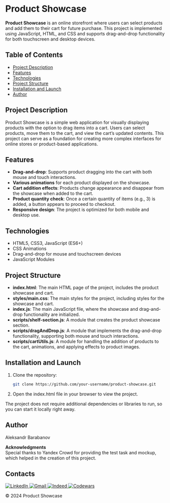 # Product Showcase

**Product Showcase** is an online storefront where users can select products and add them to their cart for future purchase. This project is implemented using JavaScript, HTML, and CSS and supports drag-and-drop functionality for both touchscreen and desktop devices.

## Table of Contents

- [Project Description](#project-description)
- [Features](#features)
- [Technologies](#technologies)
- [Project Structure](#project-structure)
- [Installation and Launch](#installation-and-launch)
- [Author](#author)

## Project Description

Product Showcase is a simple web application for visually displaying products with the option to drag items into a cart. Users can select products, move them to the cart, and view the cart’s updated contents. This project can serve as a foundation for creating more complex interfaces for online stores or product-based applications.

## Features

- **Drag-and-drop**: Supports product dragging into the cart with both mouse and touch interactions.
- **Various animations** for each product displayed on the showcase.
- **Cart addition effects**: Products change appearance and disappear from the showcase when added to the cart.
- **Product quantity check**: Once a certain quantity of items (e.g., 3) is added, a button appears to proceed to checkout.
- **Responsive design**: The project is optimized for both mobile and desktop use.

## Technologies

- HTML5, CSS3, JavaScript (ES6+)
- CSS Animations
- Drag-and-drop for mouse and touchscreen devices
- JavaScript Modules

## Project Structure

- **index.html**: The main HTML page of the project, includes the product showcase and cart.
- **styles/main.css**: The main styles for the project, including styles for the showcase and cart.
- **index.js**: The main JavaScript file, where the showcase and drag-and-drop functionality are initialized.
- **scripts/shelf-section.js**: A module that creates the product showcase section.
- **scripts/dragAndDrop.js**: A module that implements the drag-and-drop functionality, supporting both mouse and touch interactions.
- **scripts/cartUtils.js**: A module for handling the addition of products to the cart, animations, and applying effects to product images.

## Installation and Launch

1. Clone the repository:
   ```bash
   git clone https://github.com/your-username/product-showcase.git
2. Open the index.html file in your browser to view the project.
   
The project does not require additional dependencies or libraries to run, so you can start it locally right away.

## Author 
Aleksandr Barabanov


**Acknowledgments**  
Special thanks to Yandex Crowd for providing the test task and mockup, which helped in the creation of this project.


## Contacts

<div>
  <a href="https://www.linkedin.com/in/aleksandr-barabanov/">
    <img src="https://img.shields.io/badge/linkedin-%230077B5.svg?style=for-the-badge&logo=linkedin&logoColor=white" alt="LinkedIn"/>
  </a> 
  <a href="mailto:barabanov.codes@gmail.com">
    <img src="https://img.shields.io/badge/Gmail-D14836?style=for-the-badge&logo=gmail&logoColor=white" alt="Gmail"/>
  </a>
  <a href="https://profile.indeed.com/?hl=en_CA&co=CA&from=gnav-notifcenter">
    <img src="https://img.shields.io/badge/indeed-003A9B?style=for-the-badge&logo=indeed&logoColor=white" alt="Indeed"/>
  </a>
  <a href="https://www.codewars.com/users/Aleksandr-Barabanov">
    <img src="https://img.shields.io/badge/Codewars-B1361E?style=for-the-badge&logo=codewars&logoColor=grey" alt="Codewars"/>
  </a>
</div>


© 2024 Product Showcase
